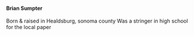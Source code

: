 #### Brian Sumpter
Born & raised in Healdsburg, sonoma county
Was a stringer in high school for the local paper
